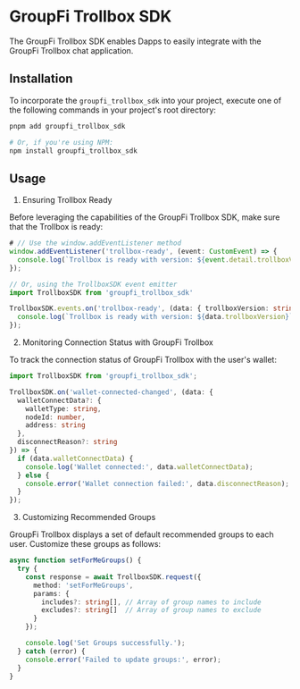 # GroupFi Trollbox SDK

The GroupFi Trollbox SDK enables Dapps to easily integrate with the GroupFi Trollbox chat application.

## Installation
To incorporate the `groupfi_trollbox_sdk` into your project, execute one of the following commands in your project's root directory:


```sh
pnpm add groupfi_trollbox_sdk

# Or, if you're using NPM:
npm install groupfi_trollbox_sdk
```

## Usage
1. Ensuring Trollbox Ready

Before leveraging the capabilities of the GroupFi Trollbox SDK, make sure that the Trollbox is ready:

```typescript
# // Use the window.addEventListener method
window.addEventListener('trollbox-ready', (event: CustomEvent) => {
  console.log(`Trollbox is ready with version: ${event.detail.trollboxVersion}`);
});

// Or, using the TrollboxSDK event emitter
import TrollboxSDK from 'groupfi_trollbox_sdk'

TrollboxSDK.events.on('trollbox-ready', (data: { trollboxVersion: string }) => {
  console.log(`Trollbox is ready with version: ${data.trollboxVersion}`);
});
```

2. Monitoring Connection Status with GroupFi Trollbox

To track the connection status of GroupFi Trollbox with the user's wallet:

```typescript
import TrollboxSDK from 'groupfi_trollbox_sdk';

TrollboxSDK.on('wallet-connected-changed', (data: {
  walletConnectData?: {
    walletType: string,
    nodeId: number,
    address: string
  },
  disconnectReason?: string
}) => {
  if (data.walletConnectData) {
    console.log('Wallet connected:', data.walletConnectData);
  } else {
    console.error('Wallet connection failed:', data.disconnectReason);
  }
});
```

3. Customizing Recommended Groups

GroupFi Trollbox displays a set of default recommended groups to each user. Customize these groups as follows:

```typescript
async function setForMeGroups() {
  try {
    const response = await TrollboxSDK.request({
      method: 'setForMeGroups',
      params: {
        includes?: string[], // Array of group names to include
        excludes?: string[]  // Array of group names to exclude
      }
    });

    console.log('Set Groups successfully.');
  } catch (error) {
    console.error('Failed to update groups:', error);
  }
}
```

